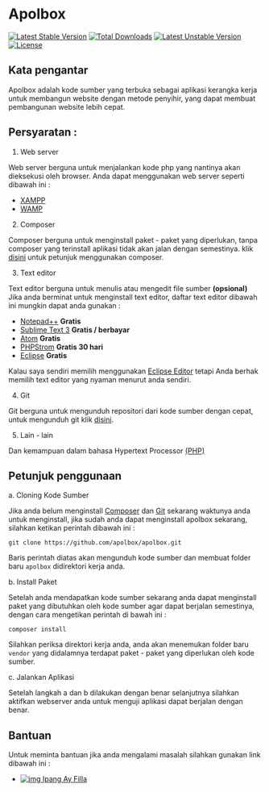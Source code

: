 # Apolbox

[![Latest Stable Version](https://poser.pugx.org/apolbox/apolbox/v/stable)](https://packagist.org/packages/apolbox/apolbox#v1.0) [![Total Downloads](https://poser.pugx.org/apolbox/apolbox/downloads)](https://packagist.org/packages/apolbox/apolbox) [![Latest Unstable Version](https://poser.pugx.org/apolbox/apolbox/v/unstable)](https://packagist.org/packages/apolbox/apolbox) [![License](https://poser.pugx.org/apolbox/apolbox/license)](https://packagist.org/packages/apolbox/apolbox)

## Kata pengantar

Apolbox adalah kode sumber yang terbuka sebagai aplikasi kerangka kerja untuk membangun website dengan metode penyihir, yang dapat membuat pembangunan website lebih cepat.


## Persyaratan :
1. Web server

Web server berguna untuk menjalankan kode php yang nantinya akan dieksekusi oleh browser.
Anda dapat menggunakan web server seperti dibawah ini :

* [XAMPP](https://www.apachefriends.org/download.html)
* [WAMP](http://www.wampserver.com/en/)

2. Composer

Composer berguna untuk menginstall paket - paket yang diperlukan,
tanpa composer yang terinstall aplikasi tidak akan jalan dengan semestinya.
klik [disini](https://getcomposer.org/) untuk petunjuk menggunakan composer.

3. Text editor

Text editor berguna untuk menulis atau mengedit file sumber <b>(opsional)</b>
Jika anda berminat untuk menginstall text editor, daftar text editor dibawah ini mungkin dapat anda gunakan :

* [Notepad++](https://notepad-plus-plus.org/download/v7.4.1.html) <b>Gratis</b>
* [Sublime Text 3](https://download.sublimetext.com/Sublime%20Text%20Build%203126%20Setup.exe) <b>Gratis / berbayar</b>
* [Atom](https://atom.io/download/windows) <b>Gratis</b>
* [PHPStrom](https://www.jetbrains.com/phpstorm/download/) <b>Gratis 30 hari</b>
* [Eclipse](https://www.eclipse.org/downloads/) <b>Gratis</b>
	
Kalau saya sendiri memilih menggunakan [Eclipse Editor](https://www.eclipse.org/downloads/) tetapi Anda berhak memilih text editor yang nyaman menurut anda sendiri.

4. Git

Git berguna untuk mengunduh repositori dari kode sumber dengan cepat, untuk mengunduh git klik [disini](https://www.google.co.id/url?sa=t&rct=j&q=&esrc=s&source=web&cd=2&cad=rja&uact=8&ved=0ahUKEwiooLOz56PUAhXMNY8KHQSiCmQQjBAILjAB&url=https%3A%2F%2Fgit-scm.com%2Fdownloads&usg=AFQjCNHZLDrEFiZHXrz1JGq57NFHFrcfkA).

5. Lain - lain

Dan kemampuan dalam bahasa Hypertext Processor [(PHP)](https://php.net/)

## Petunjuk penggunaan

a. Cloning Kode Sumber

Jika anda belum menginstall [Composer](https://getcomposer.org) dan [Git](https://git-scm.com/download/win) sekarang waktunya anda untuk menginstall, jika sudah anda dapat menginstall apolbox sekarang, silahkan ketikan perintah dibawah ini :

	git clone https://github.com/apolbox/apolbox.git

Baris perintah diatas akan mengunduh kode sumber dan membuat folder baru <code>apolbox</code> didirektori kerja anda.

b. Install Paket

Setelah anda mendapatkan kode sumber sekarang anda dapat menginstall paket yang dibutuhkan oleh kode sumber agar dapat berjalan semestinya, dengan cara mengetikan perintah di bawah ini :

	composer install
	
Silahkan periksa direktori kerja anda, anda akan menemukan folder baru <code>vendor</code> yang didalamnya terdapat paket - paket yang diperlukan oleh kode sumber.

c. Jalankan Aplikasi

Setelah langkah a dan b dilakukan dengan benar selanjutnya silahkan aktifkan webserver anda untuk menguji aplikasi dapat berjalan dengan benar.

## Bantuan

Untuk meminta bantuan jika anda mengalami masalah silahkan gunakan link dibawah ini :

* [![img](https://github.com/apolbox/apolbox/blob/master/assets/img/logo-facebook24x24.png) Ipang Ay Filla](https://web.facebook.com/ayus.filla)

 
